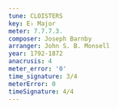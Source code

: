 ```yaml
---
tune: CLOISTERS
key: E♭ Major
meter: 7.7.7.3.
composer: Joseph Barnby
arranger: John S. B. Monsell
year: 1792-1872
anacrusis: 4
meter_error: '0'
time_signature: 3/4
meterError: 0
timeSignature: 4/4
---
```

